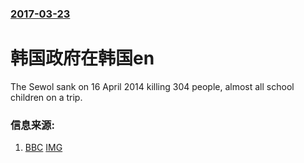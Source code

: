 ### [2017-03-23](/news/2017/03/23/index.md)

##### 
# 韩国政府在韩国en 

The Sewol sank on 16 April 2014 killing 304 people, almost all school children on a trip.


### 信息来源:

1. [BBC](http://www.bbc.co.uk/news/world-asia-39361944) [IMG](https://ichef.bbci.co.uk/images/ic/1024x576/p04xsj6z.jpg)
